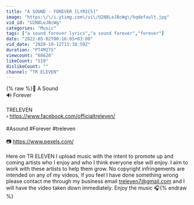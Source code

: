 ```yaml
---
title: "A SOUND - FOREVER [LYRICS]"
image: "https:\/\/i.ytimg.com\/vi\/U2N8LeJBcWg\/hqdefault.jpg"
vid_id: "U2N8LeJBcWg"
categories: "Music"
tags: ["a sound forever lyrics","a sound forever","forever"]
date: "2022-05-02T00:16:05+03:00"
vid_date: "2020-10-12T15:38:59Z"
duration: "PT4M27S"
viewcount: "68620"
likeCount: "519"
dislikeCount: ""
channel: "TR ELEVEN"
---
```

{% raw %}🎤 A Sound<br />🔊 Forever<br /><br />TRELEVEN<br />› <a rel="nofollow" target="blank" href="https://www.facebook.com/officialtreleven/">https://www.facebook.com/officialtreleven/</a><br /><br />#Asound #Forever #treleven<br /><br />📷 <a rel="nofollow" target="blank" href="https://www.pexels.com/">https://www.pexels.com/</a><br /><br />Here on TR ELEVEN I upload music with the intent to promote up and coming artists who I enjoy and who I think everyone else will enjoy. I aim to work with these artists to help them grow. No copyright infringements are intended on any of my videos, if you feel I have done something wrong please contact me through my business email treleven7@gmail.com and I will have the video taken down immediately. Enjoy the music 🎧{% endraw %}
